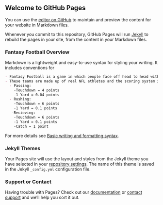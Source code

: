 ## Welcome to GitHub Pages

You can use the [editor on GitHub](https://github.com/NolanJolicoeur/Official-DSA/edit/gh-pages/index.md) to maintain and preview the content for your website in Markdown files.

Whenever you commit to this repository, GitHub Pages will run [Jekyll](https://jekyllrb.com/) to rebuild the pages in your site, from the content in your Markdown files.

### Fantasy Football Overview

Markdown is a lightweight and easy-to-use syntax for styling your writing. It includes conventions for

```Markdown
- Fantasy Football is a game in which people face off head to head with fictional teams they created. 
- These teams are made up of real NFL athletes and the scoring system is based off actual NFL stats. 
  - Passing: 
    -Touchdown = 4 points
    -1 Yard = 0.04 points
  - Rushing: 
    -Touchdown = 6 points 
    -1 Yard = 0.1 points
   -Recieving: 
    -Touchdown = 6 points 
    -1 Yard = 0.1 points 
    -Catch = 1 point
```

For more details see [Basic writing and formatting syntax](https://docs.github.com/en/github/writing-on-github/getting-started-with-writing-and-formatting-on-github/basic-writing-and-formatting-syntax).

### Jekyll Themes

Your Pages site will use the layout and styles from the Jekyll theme you have selected in your [repository settings](https://github.com/NolanJolicoeur/Official-DSA/settings/pages). The name of this theme is saved in the Jekyll `_config.yml` configuration file.

### Support or Contact

Having trouble with Pages? Check out our [documentation](https://docs.github.com/categories/github-pages-basics/) or [contact support](https://support.github.com/contact) and we’ll help you sort it out.
